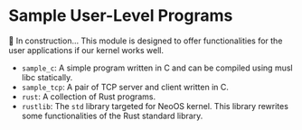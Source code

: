 # Sample User-Level Programs

🚧 In construction... This module is designed to offer functionalities for the user applications if our kernel works well.

* `sample_c`: A simple program written in C and can be compiled using musl libc statically.
* `sample_tcp`: A pair of TCP server and client written in C.
* `rust`: A collection of Rust programs.
* `rustlib`: The `std` library targeted for NeoOS kernel. This library rewrites some functionalities of the Rust standard library.
